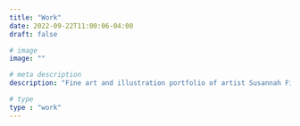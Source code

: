 ```yaml
---
title: "Work"
date: 2022-09-22T11:00:06-04:00
draft: false

# image
image: ""

# meta description
description: "Fine art and illustration portfolio of artist Susannah Fisher"

# type
type : "work"
---
```


